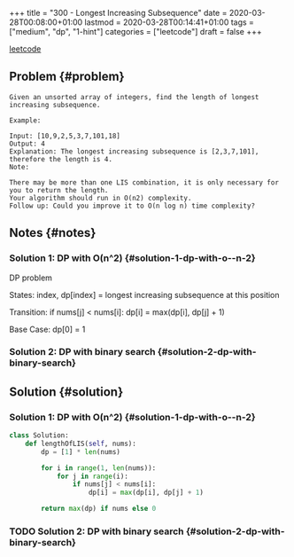 +++
title = "300 - Longest Increasing Subsequence"
date = 2020-03-28T00:08:00+01:00
lastmod = 2020-03-28T00:14:41+01:00
tags = ["medium", "dp", "1-hint"]
categories = ["leetcode"]
draft = false
+++

[leetcode](https://leetcode.com/problems/longest-increasing-subsequence/)


## Problem {#problem}

```text
Given an unsorted array of integers, find the length of longest increasing subsequence.

Example:

Input: [10,9,2,5,3,7,101,18]
Output: 4
Explanation: The longest increasing subsequence is [2,3,7,101], therefore the length is 4.
Note:

There may be more than one LIS combination, it is only necessary for you to return the length.
Your algorithm should run in O(n2) complexity.
Follow up: Could you improve it to O(n log n) time complexity?
```


## Notes {#notes}


### Solution 1: DP with O(n^2) {#solution-1-dp-with-o--n-2}

DP problem

States: index, dp[index] = longest increasing subsequence at this position

Transition: if nums[j] < nums[i]: dp[i] = max(dp[i], dp[j] + 1)

Base Case: dp[0] = 1


### Solution 2: DP with binary search {#solution-2-dp-with-binary-search}


## Solution {#solution}


### Solution 1: DP with O(n^2) {#solution-1-dp-with-o--n-2}

```python
class Solution:
    def lengthOfLIS(self, nums):
        dp = [1] * len(nums)

        for i in range(1, len(nums)):
            for j in range(i):
                if nums[j] < nums[i]:
                    dp[i] = max(dp[i], dp[j] + 1)

        return max(dp) if nums else 0
```


### <span class="org-todo todo TODO">TODO</span> Solution 2: DP with binary search {#solution-2-dp-with-binary-search}
